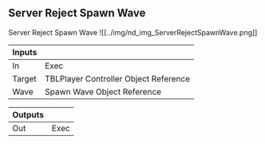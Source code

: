 ## Server Reject Spawn Wave
Server Reject Spawn Wave
![[../img/nd_img_ServerRejectSpawnWave.png]]

|Inputs||
|--|--|
| In | Exec |
| Target | TBLPlayer Controller Object Reference |
| Wave | Spawn Wave Object Reference |

|Outputs||
|--|--|
| Out | Exec |
